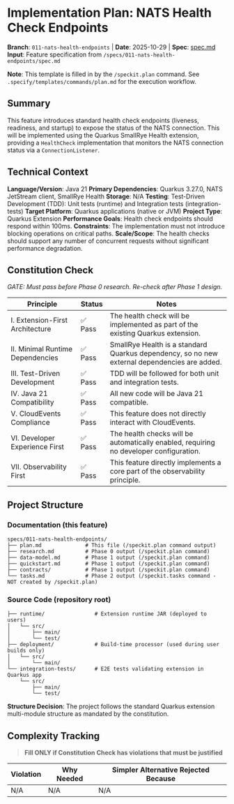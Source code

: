 # Implementation Plan: NATS Health Check Endpoints

**Branch**: `011-nats-health-endpoints` | **Date**: 2025-10-29 | **Spec**: [spec.md](spec.md)
**Input**: Feature specification from `/specs/011-nats-health-endpoints/spec.md`

**Note**: This template is filled in by the `/speckit.plan` command. See `.specify/templates/commands/plan.md` for the execution workflow.

## Summary

This feature introduces standard health check endpoints (liveness, readiness, and startup) to expose the status of the NATS connection. This will be implemented using the Quarkus SmallRye Health extension, providing a `HealthCheck` implementation that monitors the NATS connection status via a `ConnectionListener`.

## Technical Context

**Language/Version**: Java 21
**Primary Dependencies**: Quarkus 3.27.0, NATS JetStream client, SmallRye Health
**Storage**: N/A
**Testing**: Test-Driven Development (TDD): Unit tests (runtime) and Integration tests (integration-tests)
**Target Platform**: Quarkus applications (native or JVM)
**Project Type**: Quarkus Extension
**Performance Goals**: Health check endpoints should respond within 100ms.
**Constraints**: The implementation must not introduce blocking operations on critical paths.
**Scale/Scope**: The health checks should support any number of concurrent requests without significant performance degradation.

## Constitution Check

*GATE: Must pass before Phase 0 research. Re-check after Phase 1 design.*

| Principle | Status | Notes |
|---|---|---|
| I. Extension-First Architecture | ✅ Pass | The health check will be implemented as part of the existing Quarkus extension. |
| II. Minimal Runtime Dependencies | ✅ Pass | SmallRye Health is a standard Quarkus dependency, so no new external dependencies are added. |
| III. Test-Driven Development | ✅ Pass | TDD will be followed for both unit and integration tests. |
| IV. Java 21 Compatibility | ✅ Pass | All new code will be Java 21 compatible. |
| V. CloudEvents Compliance | ✅ Pass | This feature does not directly interact with CloudEvents. |
| VI. Developer Experience First | ✅ Pass | The health checks will be automatically enabled, requiring no developer configuration. |
| VII. Observability First | ✅ Pass | This feature directly implements a core part of the observability principle. |

## Project Structure

### Documentation (this feature)

```text
specs/011-nats-health-endpoints/
├── plan.md              # This file (/speckit.plan command output)
├── research.md          # Phase 0 output (/speckit.plan command)
├── data-model.md        # Phase 1 output (/speckit.plan command)
├── quickstart.md        # Phase 1 output (/speckit.plan command)
├── contracts/           # Phase 1 output (/speckit.plan command)
└── tasks.md             # Phase 2 output (/speckit.tasks command - NOT created by /speckit.plan)
```

### Source Code (repository root)

```text
├── runtime/                # Extension runtime JAR (deployed to users)
│   └── src/
│       ├── main/
│       └── test/
├── deployment/             # Build-time processor (used during user builds only)
│   └── src/
│       └── main/
└── integration-tests/      # E2E tests validating extension in Quarkus app
    └── src/
        ├── main/
        └── test/
```

**Structure Decision**: The project follows the standard Quarkus extension multi-module structure as mandated by the constitution.

## Complexity Tracking

> **Fill ONLY if Constitution Check has violations that must be justified**

| Violation | Why Needed | Simpler Alternative Rejected Because |
|---|---|---|
| N/A | N/A | N/A |